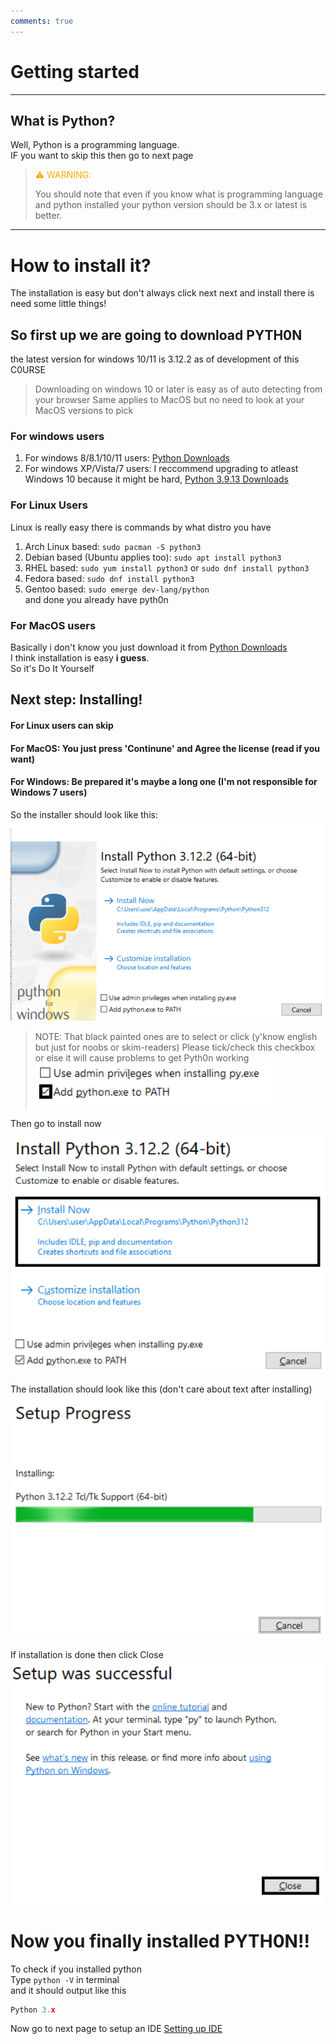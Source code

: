 ```yaml
---
comments: true
---
```




# Getting started

---

## What is Python?
Well, Python is a programming language.<br>
IF you want to skip this then go to next page

> <p style="color:orange">⚠ WARNING:</p> You should note that even if you know what is programming language and python installed your python version should be 3.x or latest is better.

---

# How to install it?

The installation is easy but don't always click next next and install there is need some little things!

## So first up we are going to download PYTH0N

the latest version for windows 10/11 is 3.12.2 as of development of this C0URSE

> Downloading on windows 10 or later is easy as of auto detecting from your browser
> Same applies to MacOS but no need to look at your MacOS versions to pick

### For windows users
1. For windows 8/8.1/10/11 users: [Python Downloads](https://www.python.org/downloads)<br>
2. For windows XP/Vista/7 users: I reccommend upgrading to atleast Windows 10 because it might be hard, [Python 3.9.13 Downloads](https://www.python.org/downloads/release/python-3913/)
### For Linux Users
Linux is really easy there is commands by what distro you have<br>
1. Arch Linux based: ```sudo pacman -S python3```<br>
2. Debian based (Ubuntu applies too): ```sudo apt install python3```<br>
3. RHEL based: ```sudo yum install python3``` or ```sudo dnf install python3```<br>
4. Fedora based: ```sudo dnf install python3```<br>
5. Gentoo based: ```sudo emerge dev-lang/python```<br>
and done you already have pyth0n
### For MacOS users
Basically i don't know you just download it from [Python Downloads](https://www.python.org/downloads)<br>
I think installation is easy **i guess**.<br>
So it's Do It Yourself

## Next step: Installing!
#### For Linux users can skip
#### For MacOS: You just press 'Continune' and Agree the license (read if you want)
#### For Windows: Be prepared it's maybe a long one (I'm not responsible for Windows 7 users)
So the installer should look like this:<br>
![Installation look on Windows 10](../assets/images/installer-look-windows.png)
> NOTE: That black painted ones are to select or click (y'know english but just for noobs or skim-readers)
Please tick/check this checkbox or else it will cause problems to get Pyth0n working
![Check these](../assets/images/installer-checks-windows.png)

Then go to install now
![Install now](../assets/images/installer-install-now-windows.png)

The installation should look like this (don't care about text after installing)
![Install progress](../assets/images/installation-install-progress-windows.png)

If installation is done then click Close
![Click close](../assets/images/installation-done-windows.png)

# Now you finally installed PYTH0N!!
To check if you installed python<br>
Type ```python -V``` in terminal<br>
and it should output like this<br>
```python
Python 3.x
```
Now go to next page to setup an IDE
[Setting up IDE](Setting%20up%20IDE.md)